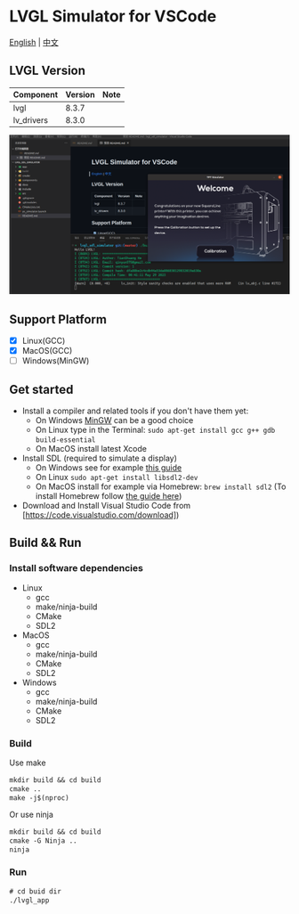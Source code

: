 # LVGL Simulator for VSCode

[English](README.md) | [中文](README_CN.md)

## LVGL Version

| Component | Version | Note |
| :--- | :--- | :--- |
| lvgl | 8.3.7 | |
| lv_drivers | 8.3.0 | |

![LVGL](./docs/images/lvgl_sdl_simulator.png)

## Support Platform

- [x] Linux(GCC)
- [x] MacOS(GCC)
- [ ] Windows(MinGW)

## Get started
- Install a compiler and related tools if you don't have them yet:
  - On Windows [MinGW](https://www.mingw-w64.org/) can be a good choice
  - On Linux type in the Terminal: `sudo apt-get install gcc g++ gdb build-essential`
  - On MacOS install latest Xcode
- Install SDL (required to simulate a display)
  - On Windows see for example [this guide](https://www.caveofprogramming.com/c-for-complete-beginners/setting-up-sdl-windows.html)
  - On Linux `sudo apt-get install libsdl2-dev`
  - On MacOS install for example via Homebrew: `brew install sdl2` (To install Homebrew follow [the guide here](https://brew.sh/))
- Download and Install Visual Studio Code from [https://code.visualstudio.com/download])

## Build && Run

### Install software dependencies

- Linux
    - gcc
    - make/ninja-build
    - CMake
    - SDL2
- MacOS
    - gcc
    - make/ninja-build
    - CMake
    - SDL2
- Windows
    - gcc
    - make/ninja-build
    - CMake
    - SDL2

### Build

Use make

```shell
mkdir build && cd build
cmake ..
make -j$(nproc)
```

Or use ninja

```shell
mkdir build && cd build
cmake -G Ninja ..
ninja
```

### Run

```shell
# cd buid dir
./lvgl_app
```
